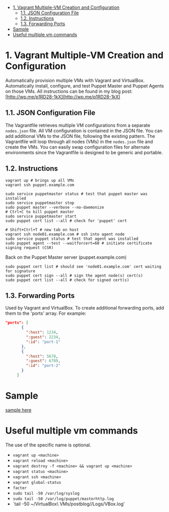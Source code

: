 - [1. Vagrant Multiple-VM Creation and Configuration](#1-vagrant-multiple-vm-creation-and-configuration)
  - [1.1. JSON Configuration File](#11-json-configuration-file)
  - [1.2. Instructions](#12-instructions)
  - [1.3. Forwarding Ports](#13-forwarding-ports)
- [Sample](#sample)
- [Useful multiple vm commands](#useful-multiple-vm-commands)


# 1. Vagrant Multiple-VM Creation and Configuration

Automatically provision multiple VMs with Vagrant and VirtualBox. Automatically install, configure, and test
Puppet Master and Puppet Agents on those VMs. All instructions can be found in my blog post:
[http://wp.me/p1RD28-1kX](http://wp.me/p1RD28-1kX)


## 1.1. JSON Configuration File

The Vagrantfile retrieves multiple VM configurations from a separate `nodes.json` file. All VM configuration is
contained in the JSON file. You can add additional VMs to the JSON file, following the existing pattern. The
Vagrantfile will loop through all nodes (VMs) in the `nodes.json` file and create the VMs. You can easily swap
configuration files for alternate environments since the Vagrantfile is designed to be generic and portable.

## 1.2. Instructions

```shell
vagrant up # brings up all VMs
vagrant ssh puppet.example.com

sudo service puppetmaster status # test that puppet master was installed
sudo service puppetmaster stop
sudo puppet master --verbose --no-daemonize
# Ctrl+C to kill puppet master
sudo service puppetmaster start
sudo puppet cert list --all # check for 'puppet' cert

# Shift+Ctrl+T # new tab on host
vagrant ssh node01.example.com # ssh into agent node
sudo service puppet status # test that agent was installed
sudo puppet agent --test --waitforcert=60 # initiate certificate signing request (CSR)
```

Back on the Puppet Master server (puppet.example.com)

```shell
sudo puppet cert list # should see 'node01.example.com' cert waiting for signature
sudo puppet cert sign --all # sign the agent node(s) cert(s)
sudo puppet cert list --all # check for signed cert(s)
```

## 1.3. Forwarding Ports

Used by Vagrant and VirtualBox. To create additional forwarding ports, add them to the 'ports' array. For example:
 
 ```json
 "ports": [
        {
          ":host": 1234,
          ":guest": 2234,
          ":id": "port-1"
        },
        {
          ":host": 5678,
          ":guest": 6789,
          ":id": "port-2"
        }
      ]
```

# Sample

[sample here](../../sample/devops/vagrant/multiple-vm)

# Useful multiple vm commands

The use of the specific <machine> name is optional.
* `vagrant up <machine>`
* `vagrant reload <machine>`
* `vagrant destroy -f <machine> && vagrant up <machine>`
* `vagrant status <machine>`
* `vagrant ssh <machine>`
* `vagrant global-status`
* `facter`
* `sudo tail -50 /var/log/syslog`
* `sudo tail -50 /var/log/puppet/masterhttp.log`
* `tail -50 ~/VirtualBox\ VMs/postblog/<machine>/Logs/VBox.log'